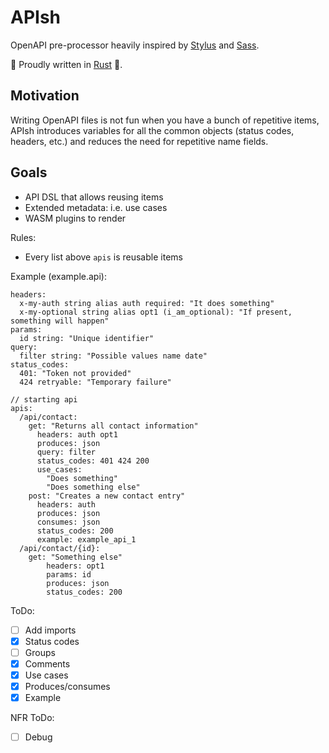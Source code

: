 # APIsh

OpenAPI pre-processor heavily inspired by [Stylus](https://stylus-lang.com) and 
[Sass](https://sass-lang.com).

🙊 Proudly written in [Rust](https://www.rust-lang.org) 🦀.

## Motivation

Writing OpenAPI files is not fun when you have a bunch of repetitive items, 
APIsh introduces variables for all the common objects (status codes, headers, 
etc.) and reduces the need for repetitive name fields.

## Goals

- API DSL that allows reusing items
- Extended metadata: i.e. use cases
- WASM plugins to render

Rules:
- Every list above `apis` is reusable items

Example (example.api):
```
headers:
  x-my-auth string alias auth required: "It does something"
  x-my-optional string alias opt1 (i_am_optional): "If present, something will happen"
params:
  id string: "Unique identifier"
query:
  filter string: "Possible values name date"
status_codes:
  401: "Token not provided"
  424 retryable: "Temporary failure"

// starting api
apis:
  /api/contact:
    get: "Returns all contact information"
      headers: auth opt1
      produces: json
      query: filter
      status_codes: 401 424 200
      use_cases:
        "Does something"
        "Does something else"
    post: "Creates a new contact entry"
      headers: auth
      produces: json
      consumes: json
      status_codes: 200
      example: example_api_1
  /api/contact/{id}:
    get: "Something else"
        headers: opt1
        params: id
        produces: json
        status_codes: 200

```

ToDo:
- [ ] Add imports
- [X] Status codes
- [ ] Groups
- [X] Comments
- [X] Use cases
- [X] Produces/consumes
- [X] Example

NFR ToDo:
- [ ] Debug